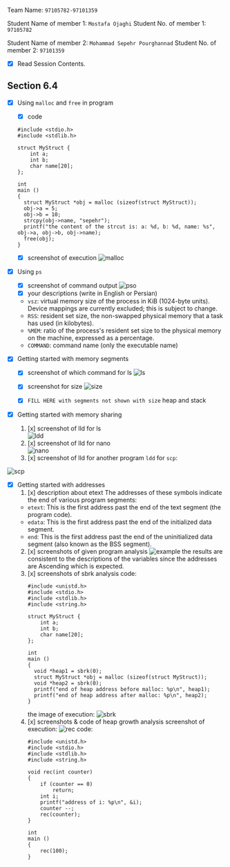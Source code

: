 

Team Name: `97105782-97101359`

Student Name of member 1: `Mostafa Ojaghi`
Student No. of member 1: `97105782`

Student Name of member 2: `Mohammad Sepehr Pourghannad`
Student No. of member 2: `97101359`

- [x] Read Session Contents.

## Section 6.4

- [x] Using `malloc` and `free` in program
    - [x] code
    ```
	#include <stdio.h>
	#include <stdlib.h>

	struct MyStruct {
	    int a;
	    int b;
	    char name[20];
	};

	int
	main ()
	{
	  struct MyStruct *obj = malloc (sizeof(struct MyStruct));
	  obj->a = 5;
	  obj->b = 10;
	  strcpy(obj->name, "sepehr");
	  printf("the content of the strcut is: a: %d, b: %d, name: %s", obj->a, obj->b, obj->name);
	  free(obj);
	}
	```
    - [x] screenshot of execution
![malloc](https://user-images.githubusercontent.com/45392657/128445355-db388dea-2e48-44fd-89d6-8b8dc1d1a72b.png)

    
- [x]  Using `ps`
    - [x] screenshot of command output
    ![pso](https://user-images.githubusercontent.com/45392657/128445459-a57579ca-f5bd-4e1f-9d05-fa02c0ec21e0.png)
    - [x] your descriptions (write in English or Persian)
    * `vsz`: virtual memory size of the process in KiB (1024-byte units).  Device mappings are currently excluded; this is subject to change. 
    * `RSS`: resident set size, the non-swapped physical memory that a task has used (in kilobytes).
    * `%MEM`: ratio of the process's resident set size  to the physical memory on the machine, expressed as a percentage.
    * `COMMAND`: command name (only the executable name)

- [x]  Getting started with memory segments
    - [x] screenshot of which command for ls
    ![ls](https://user-images.githubusercontent.com/45392657/128446252-ab4f13b6-afeb-449b-b03c-040e49256a0b.png)
    - [x]  screenshot for size
![size](https://user-images.githubusercontent.com/45392657/128446382-a0bf4856-69dd-4ec2-9860-bf20f18376e7.png)
    - [x]  `FILL HERE with segments not shown with size`
    heap and stack
    

- [x] Getting started with memory sharing
    1. [x]  screenshot of lld for ls    
![ldd](https://user-images.githubusercontent.com/45392657/128446640-ccde56c6-ebdd-4672-885c-b3db65f4f6b5.png)
    1. [x] screenshot of lld for nano    
![nano](https://user-images.githubusercontent.com/45392657/128446717-6c06ab24-a5de-4b5c-9fba-544055d6aa80.png)
    1. [x] screenshot of lld for another program
    `ldd` for `scp`:
    
![scp](https://user-images.githubusercontent.com/45392657/128446846-bce7be55-ab98-4e03-8bcd-54cb26b88b82.png)

- [x] Getting started with addresses
    1. [x] description about etext
    The addresses of these symbols indicate the end of various program segments:
    * `etext`: This is the first address past the end of the text segment (the program code).
    * `edata`: This is the first address past the end of the initialized data segment.
    * `end`: This is the first address past the end of the uninitialized data segment (also known as the BSS segment).
    2. [x] screenshots of given program analysis
![example](https://user-images.githubusercontent.com/45392657/128447290-fbd67726-f008-46e8-9524-e0c12c7c3b1e.png)
the results are consistent to the descriptions of the variables since the addresses are Ascending which is expected.
    3. [x] screenshots of sbrk analysis
    code:
	    ```
	    #include <unistd.h>
		#include <stdio.h>
		#include <stdlib.h>
		#include <string.h>

		struct MyStruct {
		    int a;
		    int b;
		    char name[20];
		};

		int
		main ()
		{
		  void *heap1 = sbrk(0);
		  struct MyStruct *obj = malloc (sizeof(struct MyStruct));
		  void *heap2 = sbrk(0);
		  printf("end of heap address before malloc: %p\n", heap1);
		  printf("end of heap address after malloc: %p\n", heap2);
		}    
	    ```
	    the image of execution:
![sbrk](https://user-images.githubusercontent.com/45392657/128448550-d8e29640-f453-46c3-98ae-c09573adb2e1.png)
    4. [x] screenshots & code of heap growth analysis
    screenshot of execution:
![rec](https://user-images.githubusercontent.com/45392657/128449107-9db836a6-3f5b-4d30-9883-53af11411488.png)
    code:
	    ```
	    #include <unistd.h>
		#include <stdio.h>
		#include <stdlib.h>
		#include <string.h>

		void rec(int counter)
		{
			if (counter == 0)
				return;
			int i;
			printf("address of i: %p\n", &i);
			counter --;
			rec(counter);
		}

		int
		main ()
		{
			rec(100);
		}
	    ```


<!--stackedit_data:
eyJoaXN0b3J5IjpbMTI4OTcyMjk1MSwxNDcxMTgwMjQyLC0xND
Q5OTE0MDM3LDEwNjc4NDk1MjIsLTYyNjExNTMyOSwtOTc4NzYz
MDc0LC0xOTYzOTEyOTEyLDE3MDE2MDM5MDMsMTcxNzQzNjQ4OS
wxMDg2MTQ3OTc2LDIxNDM3MjM3MDgsODU1OTYxNDEsLTczNDk4
NzgzOCw0ODMwMTgwOTYsMTg3ODk1MDcxMiwxNDQyMDA4Nzg1LD
E2Nzg0MzY5NzYsMTQxODgwOTg4NSwtMTk1Mzg5NDM5MSwtNjE5
OTEzNzIxXX0=
-->